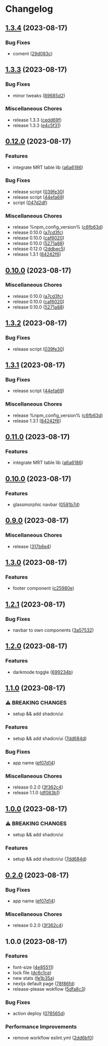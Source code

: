 # Changelog

## [1.3.4](https://github.com/adhamaa/adhamaa/compare/v1.3.3...v1.3.4) (2023-08-17)


### Bug Fixes

* coment ([29d083c](https://github.com/adhamaa/adhamaa/commit/29d083c24d3500f1908a736d6c55bc6ba18a2aa0))

## [1.3.3](https://github.com/adhamaa/adhamaa/compare/v0.12.0...v1.3.3) (2023-08-17)


### Bug Fixes

* minor tweaks ([89685d2](https://github.com/adhamaa/adhamaa/commit/89685d21df1a011d3eaa5034b46fce4b76c24f41))


### Miscellaneous Chores

* release 1.3.3 ([cedd69f](https://github.com/adhamaa/adhamaa/commit/cedd69f59a72498dfd20c68ce8124b8848a95e0f))
* release 1.3.3 ([e4c5f31](https://github.com/adhamaa/adhamaa/commit/e4c5f31a533b240243c87a1b422613749a2f2c4e))

## [0.12.0](https://github.com/adhamaa/adhamaa/compare/v0.10.0...v0.12.0) (2023-08-17)


### Features

* integrate MRT table lib ([a6a6186](https://github.com/adhamaa/adhamaa/commit/a6a61868613243533145175f7fb008ffb6431ec0))


### Bug Fixes

* release script ([039fe30](https://github.com/adhamaa/adhamaa/commit/039fe30e88ac16c08d97ca2381e74bdf76669899))
* release script ([44efa69](https://github.com/adhamaa/adhamaa/commit/44efa694731a9de1710a3022504f42241eb318a9))
* script ([047d2df](https://github.com/adhamaa/adhamaa/commit/047d2df854839e7c5044c80a01d50d940be5d848))


### Miscellaneous Chores

* release %npm_config_version% ([c6fb63d](https://github.com/adhamaa/adhamaa/commit/c6fb63d87f9d800ed77f75223079fc23a4d6794f))
* release 0.10.0 ([a7cd3fc](https://github.com/adhamaa/adhamaa/commit/a7cd3fc9033e8ca71836264e3d61478e97ba197b))
* release 0.10.0 ([caf6020](https://github.com/adhamaa/adhamaa/commit/caf60203c1733bf9ae7246ee90d27c931be13a37))
* release 0.10.0 ([5271a88](https://github.com/adhamaa/adhamaa/commit/5271a88214c4ded5f9e6a1716c68143b69e23bfd))
* release 0.12.0 ([2ddbec5](https://github.com/adhamaa/adhamaa/commit/2ddbec519124db1a2a5e152723bb0d4a9254b8dc))
* release 1.3.1 ([84242f6](https://github.com/adhamaa/adhamaa/commit/84242f6c5be0e11a0b99c49e6dc704f10eec282e))

## [0.10.0](https://github.com/adhamaa/adhamaa/compare/v1.3.2...v0.10.0) (2023-08-17)


### Miscellaneous Chores

* release 0.10.0 ([a7cd3fc](https://github.com/adhamaa/adhamaa/commit/a7cd3fc9033e8ca71836264e3d61478e97ba197b))
* release 0.10.0 ([caf6020](https://github.com/adhamaa/adhamaa/commit/caf60203c1733bf9ae7246ee90d27c931be13a37))
* release 0.10.0 ([5271a88](https://github.com/adhamaa/adhamaa/commit/5271a88214c4ded5f9e6a1716c68143b69e23bfd))

## [1.3.2](https://github.com/adhamaa/adhamaa/compare/v1.3.1...v1.3.2) (2023-08-17)


### Bug Fixes

* release script ([039fe30](https://github.com/adhamaa/adhamaa/commit/039fe30e88ac16c08d97ca2381e74bdf76669899))

## [1.3.1](https://github.com/adhamaa/adhamaa/compare/v0.11.0...v1.3.1) (2023-08-17)


### Bug Fixes

* release script ([44efa69](https://github.com/adhamaa/adhamaa/commit/44efa694731a9de1710a3022504f42241eb318a9))


### Miscellaneous Chores

* release %npm_config_version% ([c6fb63d](https://github.com/adhamaa/adhamaa/commit/c6fb63d87f9d800ed77f75223079fc23a4d6794f))
* release 1.3.1 ([84242f6](https://github.com/adhamaa/adhamaa/commit/84242f6c5be0e11a0b99c49e6dc704f10eec282e))

## [0.11.0](https://github.com/adhamaa/adhamaa/compare/v0.10.0...v0.11.0) (2023-08-17)


### Features

* integrate MRT table lib ([a6a6186](https://github.com/adhamaa/adhamaa/commit/a6a61868613243533145175f7fb008ffb6431ec0))

## [0.10.0](https://github.com/adhamaa/adhamaa/compare/v0.9.0...v0.10.0) (2023-08-17)


### Features

* glassmorphic navbar ([0581b7d](https://github.com/adhamaa/adhamaa/commit/0581b7dd6cabde847e7d3a7b5f8721b5a349887e))

## [0.9.0](https://github.com/adhamaa/adhamaa/compare/v1.3.0...v0.9.0) (2023-08-17)


### Miscellaneous Chores

* release ([317b6e4](https://github.com/adhamaa/adhamaa/commit/317b6e463c21d40966de9d0ca16b5d9f662c28b3))

## [1.3.0](https://github.com/adhamaa/adhamaa/compare/v1.2.1...v1.3.0) (2023-08-17)


### Features

* footer component ([c25980e](https://github.com/adhamaa/adhamaa/commit/c25980e5bbd4794dce0fb7d820893dbf2315b739))

## [1.2.1](https://github.com/adhamaa/adhamaa/compare/v1.2.0...v1.2.1) (2023-08-17)


### Bug Fixes

* navbar to own components ([3a57532](https://github.com/adhamaa/adhamaa/commit/3a575323c554e27dd0d7a9db77a57b32e6018d42))

## [1.2.0](https://github.com/adhamaa/adhamaa/compare/v1.1.0...v1.2.0) (2023-08-17)


### Features

* darkmode toggle ([699234b](https://github.com/adhamaa/adhamaa/commit/699234bc7e5e013899b69b3423f1580925061d71))

## [1.1.0](https://github.com/adhamaa/adhamaa/compare/v1.0.0...v1.1.0) (2023-08-17)


### ⚠ BREAKING CHANGES

* setup && add shadcn/ui

### Features

* setup && add shadcn/ui ([7dd684d](https://github.com/adhamaa/adhamaa/commit/7dd684de4ec17c0f50b403c7bfbc3a1ba00fa07b))


### Bug Fixes

* app name ([ef07d14](https://github.com/adhamaa/adhamaa/commit/ef07d14a6e7e914b15e40f07de410a52b9e8db35))


### Miscellaneous Chores

* release 0.2.0 ([3f362c4](https://github.com/adhamaa/adhamaa/commit/3f362c42aae25ec82a4a8f26f962991b41e3ed19))
* release 1.1.0 ([df083b1](https://github.com/adhamaa/adhamaa/commit/df083b1bab4854a0d59359ab0e49c78c268bde85))

## [1.0.0](https://github.com/adhamaa/adhamaa/compare/v0.2.0...v1.0.0) (2023-08-17)


### ⚠ BREAKING CHANGES

* setup && add shadcn/ui

### Features

* setup && add shadcn/ui ([7dd684d](https://github.com/adhamaa/adhamaa/commit/7dd684de4ec17c0f50b403c7bfbc3a1ba00fa07b))

## [0.2.0](https://github.com/adhamaa/adhamaa/compare/v1.0.0...v0.2.0) (2023-08-17)


### Bug Fixes

* app name ([ef07d14](https://github.com/adhamaa/adhamaa/commit/ef07d14a6e7e914b15e40f07de410a52b9e8db35))


### Miscellaneous Chores

* release 0.2.0 ([3f362c4](https://github.com/adhamaa/adhamaa/commit/3f362c42aae25ec82a4a8f26f962991b41e3ed19))

## 1.0.0 (2023-08-17)


### Features

* font-size ([4e85511](https://github.com/adhamaa/adhamaa/commit/4e855117077185d9a31af201196ff60d9c47d349))
* lock file ([dc6c1ce](https://github.com/adhamaa/adhamaa/commit/dc6c1ce80289028168cd023c75b216ca72a12fcd))
* new stats ([fe1b35a](https://github.com/adhamaa/adhamaa/commit/fe1b35a81c8f94ab704e35e9f8cb1fbc6183871a))
* nextjs default page ([78f86fd](https://github.com/adhamaa/adhamaa/commit/78f86fd5c41b24e40e4641ea9496c0cdb673abb8))
* release-please wokflow ([5dfa8c3](https://github.com/adhamaa/adhamaa/commit/5dfa8c328530dd7be69ba46d52de1a50c237d071))


### Bug Fixes

* action deploy ([078565d](https://github.com/adhamaa/adhamaa/commit/078565ddf94bda22b7d5f996491ef8aecd594ba2))


### Performance Improvements

* remove workflow eslint.yml ([2dd6bf0](https://github.com/adhamaa/adhamaa/commit/2dd6bf0c49ed9d0cde0d867cd2c0322227a6c83e))
